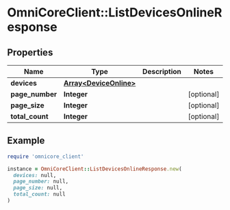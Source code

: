 # OmniCoreClient::ListDevicesOnlineResponse

## Properties

| Name | Type | Description | Notes |
| ---- | ---- | ----------- | ----- |
| **devices** | [**Array&lt;DeviceOnline&gt;**](DeviceOnline.md) |  |  |
| **page_number** | **Integer** |  | [optional] |
| **page_size** | **Integer** |  | [optional] |
| **total_count** | **Integer** |  | [optional] |

## Example

```ruby
require 'omnicore_client'

instance = OmniCoreClient::ListDevicesOnlineResponse.new(
  devices: null,
  page_number: null,
  page_size: null,
  total_count: null
)
```

